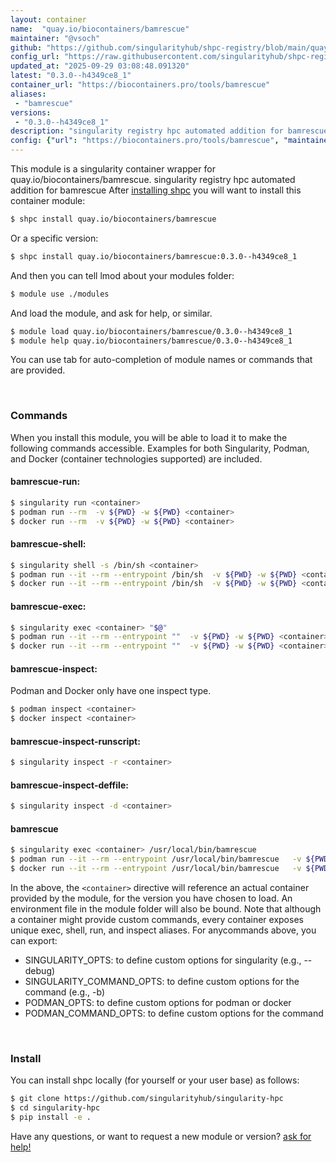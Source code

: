 ```yaml
---
layout: container
name:  "quay.io/biocontainers/bamrescue"
maintainer: "@vsoch"
github: "https://github.com/singularityhub/shpc-registry/blob/main/quay.io/biocontainers/bamrescue/container.yaml"
config_url: "https://raw.githubusercontent.com/singularityhub/shpc-registry/main/quay.io/biocontainers/bamrescue/container.yaml"
updated_at: "2025-09-29 03:08:48.091320"
latest: "0.3.0--h4349ce8_1"
container_url: "https://biocontainers.pro/tools/bamrescue"
aliases:
 - "bamrescue"
versions:
 - "0.3.0--h4349ce8_1"
description: "singularity registry hpc automated addition for bamrescue"
config: {"url": "https://biocontainers.pro/tools/bamrescue", "maintainer": "@vsoch", "description": "singularity registry hpc automated addition for bamrescue", "latest": {"0.3.0--h4349ce8_1": "sha256:57a3eefaedb8aa17be327a6f3939f6889528e6709bd37e949c629351bbb37d85"}, "tags": {"0.3.0--h4349ce8_1": "sha256:57a3eefaedb8aa17be327a6f3939f6889528e6709bd37e949c629351bbb37d85"}, "docker": "quay.io/biocontainers/bamrescue", "aliases": {"bamrescue": "/usr/local/bin/bamrescue"}}
---
```


This module is a singularity container wrapper for quay.io/biocontainers/bamrescue.
singularity registry hpc automated addition for bamrescue
After [installing shpc](#install) you will want to install this container module:


```bash
$ shpc install quay.io/biocontainers/bamrescue
```

Or a specific version:

```bash
$ shpc install quay.io/biocontainers/bamrescue:0.3.0--h4349ce8_1
```

And then you can tell lmod about your modules folder:

```bash
$ module use ./modules
```

And load the module, and ask for help, or similar.

```bash
$ module load quay.io/biocontainers/bamrescue/0.3.0--h4349ce8_1
$ module help quay.io/biocontainers/bamrescue/0.3.0--h4349ce8_1
```

You can use tab for auto-completion of module names or commands that are provided.

<br>

### Commands

When you install this module, you will be able to load it to make the following commands accessible.
Examples for both Singularity, Podman, and Docker (container technologies supported) are included.

#### bamrescue-run:

```bash
$ singularity run <container>
$ podman run --rm  -v ${PWD} -w ${PWD} <container>
$ docker run --rm  -v ${PWD} -w ${PWD} <container>
```

#### bamrescue-shell:

```bash
$ singularity shell -s /bin/sh <container>
$ podman run --it --rm --entrypoint /bin/sh  -v ${PWD} -w ${PWD} <container>
$ docker run --it --rm --entrypoint /bin/sh  -v ${PWD} -w ${PWD} <container>
```

#### bamrescue-exec:

```bash
$ singularity exec <container> "$@"
$ podman run --it --rm --entrypoint ""  -v ${PWD} -w ${PWD} <container> "$@"
$ docker run --it --rm --entrypoint ""  -v ${PWD} -w ${PWD} <container> "$@"
```

#### bamrescue-inspect:

Podman and Docker only have one inspect type.

```bash
$ podman inspect <container>
$ docker inspect <container>
```

#### bamrescue-inspect-runscript:

```bash
$ singularity inspect -r <container>
```

#### bamrescue-inspect-deffile:

```bash
$ singularity inspect -d <container>
```


#### bamrescue

```bash
$ singularity exec <container> /usr/local/bin/bamrescue
$ podman run --it --rm --entrypoint /usr/local/bin/bamrescue   -v ${PWD} -w ${PWD} <container> -c " $@"
$ docker run --it --rm --entrypoint /usr/local/bin/bamrescue   -v ${PWD} -w ${PWD} <container> -c " $@"
```



In the above, the `<container>` directive will reference an actual container provided
by the module, for the version you have chosen to load. An environment file in the
module folder will also be bound. Note that although a container
might provide custom commands, every container exposes unique exec, shell, run, and
inspect aliases. For anycommands above, you can export:

 - SINGULARITY_OPTS: to define custom options for singularity (e.g., --debug)
 - SINGULARITY_COMMAND_OPTS: to define custom options for the command (e.g., -b)
 - PODMAN_OPTS: to define custom options for podman or docker
 - PODMAN_COMMAND_OPTS: to define custom options for the command

<br>

### Install

You can install shpc locally (for yourself or your user base) as follows:

```bash
$ git clone https://github.com/singularityhub/singularity-hpc
$ cd singularity-hpc
$ pip install -e .
```

Have any questions, or want to request a new module or version? [ask for help!](https://github.com/singularityhub/singularity-hpc/issues)